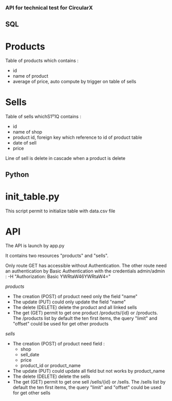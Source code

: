 ### API for technical test for CircularX

## SQL

# Products

Table of products which contains :
- id
- name of product
- average of price, auto compute by trigger on table of sells

# Sells

Table of sells whichS1²1Q contains :
- id
- name of shop
- product id, foreign key which reference to id of product table
- date of sell
- price

Line of sell is delete in cascade when a product is delete

## Python

# init_table.py

This script permit to initialize table with data.csv file

# API

The API is launch by app.py

It contains two resources "products" and "sells".

Only route GET has accessible without Authentication. The other route need an authentication by Basic Authentication with the credentials admin/admin : -H "Authorization: Basic YWRtaW46YWRtaW4="

*products*
- The creation (POST) of product need only the field "name"
- The update (PUT) could only update the field "name"
- The delete (DELETE) delete the product and all linked sells
- The get (GET) permit to get one product /products/{id} or /products. The /products list by default the ten first items, the query "limit" and "offset" could be used for get other products


*sells*
- The creation (POST) of product need field :
    - shop
    - sell_date
    - price
    - product_id or product_name
- The update (PUT) could update all field but not works by product_name
- The delete (DELETE) delete the sells
- The get (GET) permit to get one sell /sells/{id} or /sells. The /sells list by default the ten first items, the query "limit" and "offset" could be used for get other sells